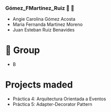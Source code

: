 ### Gómez_FMartinez_Ruiz  🥳 🚀

- Angie Carolina Gómez Acosta
- Maria Fernanda Martinez Moreno
- Juan Esteban Ruiz Benavides

# 🧐 Group
- B

# Projects maded
 * Práctica 4: Arquitectura Orientada a Eventos
 * Práctica 5: Adapter-Decorator Pattern